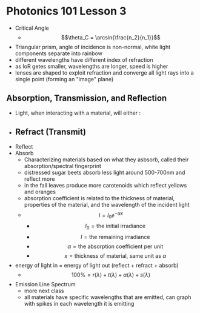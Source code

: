# Photonics 101 Lesson 3
- Critical Angle
  - $$\theta_C = \arcsin{\frac{n_2}{n_1}}$$
- Triangular prism, angle of incidence is non-normal, white light components separate into rainbow
- different wavelengths have different index of refraction
- as IoR getes smaller, wavelengths are longer, speed is higher
- lenses are shaped to exploit refraction and converge all light rays into a single point (forming an "image" plane)
## Absorption, Transmission, and Reflection
- Light, when interacting with a material, will either :
- Refract (Transmit)
  - 
- Reflect
- Absorb
  - Characterizing materials based on what they asbsorb, called their absorption/spectral fingerprint
  - distressed sugar beets absorb less light around 500-700nm and reflect more
  - in the fall leaves produce more carotenoids which reflect yellows and oranges
  - absorption coefficient is related to the thickness of material, properties of the material, and the wavelength of the incident light
  - $$I=I_0e^{-\alpha x}$$
    - $$I_0 = \text{the initial irradiance}$$
    - $$I = \text{the remaining irradiance}$$
    - $$\alpha = \text{the absorption coefficient per unit}$$
    - $$x = \text{thickness of material, same unit as }\alpha$$
- energy of light in = energy of light out (reflect + refract + absorb)
  - $$100\% = r(\lambda)+t(\lambda)+\alpha(\lambda)+s(\lambda)$$
- Emission Line Spectrum
  - more next class
  - all materials have specific wavelengths that are emitted, can graph with spikes in each wavelength it is emitting
